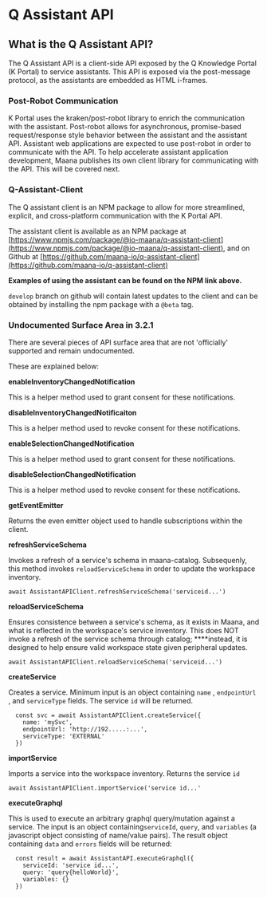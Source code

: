 # Q Assistant API

## What is the Q Assistant API?

The Q Assistant API is a client-side API exposed by the Q Knowledge Portal \(K Portal\) to service assistants. This API is exposed via the post-message protocol, as the assistants are embedded as HTML i-frames. 

### Post-Robot Communication

K Portal uses the kraken/post-robot library to enrich the communication with the assistant. Post-robot allows for asynchronous, promise-based request/response style behavior between the assistant and the assistant API. Assistant web applications are expected to use post-robot in order to communicate with the API. To help accelerate assistant application development, Maana  publishes its own client library for communicating with the API. This will be covered next.

### Q-Assistant-Client

The Q assistant client is an NPM package to allow for more streamlined, explicit,  and cross-platform communication with the K Portal API.

The assistant client is available as an NPM package at [https://www.npmjs.com/package/@io-maana/q-assistant-client](https://www.npmjs.com/package/@io-maana/q-assistant-client), and on Github at [https://github.com/maana-io/q-assistant-client](https://github.com/maana-io/q-assistant-client)

**Examples of using the assistant can be found on the NPM link above.**

`develop` branch on github will contain latest updates to the client and can be obtained by installing the npm package with a `@beta` tag. 

### Undocumented Surface Area in 3.2.1

There are several pieces of API surface area that are not 'officially' supported and remain undocumented.

These are explained below:

**enableInventoryChangedNotification**

This is a helper method used to grant consent for these notifications.

**disableInventoryChangedNotificaiton**

This is a helper method used  to revoke consent for these notifications.

**enableSelectionChangedNotification**

This is a helper method used to grant consent for these notifications.

**disableSelectionChangedNotification**

This is a helper method used to revoke consent for these notifications.

**getEventEmitter**

Returns the even emitter object used to handle subscriptions within the client.

**refreshServiceSchema**

Invokes a refresh of a service's schema in maana-catalog. Subsequenly, this method invokes `reloadServiceSchema` in order to update the workspace inventory. 

```text
await AssistantAPIClient.refreshServiceSchema('serviceid...')
```

**reloadServiceSchema**

Ensures consistence between a service's schema, as it exists in Maana, and what is reflected in the workspace's service inventory. This does NOT invoke a refresh of the service schema through catalog; ****instead, it is designed to help ensure valid workspace state given peripheral updates. 

```text
await AssistantAPIClient.reloadServiceSchema('serviceid...')
```

**createService**

Creates a service. Minimum input is an object containing `name` , `endpointUrl` , and `serviceType` fields. The service `id` will be returned. 

```text
  const svc = await AssistantAPIClient.createService({
    name: 'mySvc',
    endpointUrl: 'http://192.....:...',
    serviceType: 'EXTERNAL'
  })
```

**importService**

Imports a service into the workspace inventory. Returns the service `id`

```text
await AssistantAPIClient.importService('service id...'
```

**executeGraphql**

This is used to execute an arbitrary graphql query/mutation against a service. The input is an object containing`serviceId`, `query`, and `variables` \(a javascript object consisting of name/value pairs\). The result object containing `data` and `errors` fields will be returned:

```text
  const result = await AssistantAPI.executeGraphql({
    serviceId: 'service id...',
    query: 'query{helloWorld}',
    variables: {}
  })
```





